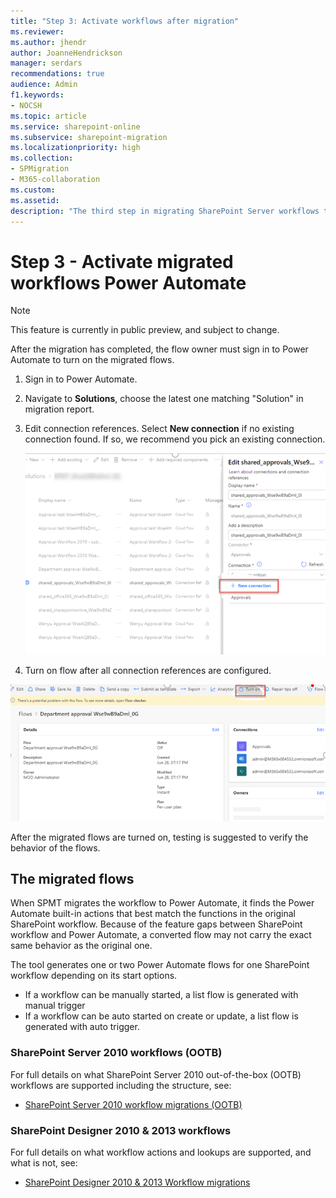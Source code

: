 ```yaml
---
title: "Step 3: Activate workflows after migration"
ms.reviewer:
ms.author: jhendr
author: JoanneHendrickson
manager: serdars
recommendations: true
audience: Admin
f1.keywords:
- NOCSH
ms.topic: article
ms.service: sharepoint-online
ms.subservice: sharepoint-migration
ms.localizationpriority: high
ms.collection:
- SPMigration
- M365-collaboration
ms.custom:
ms.assetid:
description: "The third step in migrating SharePoint Server workflows to Microsoft 365, activating the migrating flows."
---
```


# Step 3 - Activate migrated workflows Power Automate

> [!NOTE]
> This feature is currently in public preview, and subject to change.

After the migration has completed, the flow owner must sign in to Power Automate to turn on the migrated flows.

1. Sign in to Power Automate.
2. Navigate to **Solutions**, choose the latest one matching "Solution" in migration report.
3. Edit connection references. Select **New connection** if no existing connection found. If so, we recommend you pick an existing connection.

   ![Select a new workflow connection](media/spmt-workflow-automate-connection.png)

4. Turn on flow after all connection references are configured.

![Turn on workflow after connection references are configured](media/spmt-workflow-turn-on-flow-after-connection.png)

After the migrated flows are turned on, testing is suggested to verify the behavior of the flows.

## The migrated flows

When SPMT migrates the workflow to Power Automate, it finds the Power Automate built-in actions that best match the functions in the original SharePoint workflow. Because of the feature gaps between SharePoint workflow and Power Automate, a converted flow may not carry the exact same behavior as the original one.

The tool generates one or two Power Automate flows for one SharePoint workflow depending on its start options.

- If a workflow can be manually started, a list flow is generated with manual trigger
- If a workflow can be auto started on create or update, a list flow is generated with auto trigger.

###  SharePoint Server 2010 workflows (OOTB)

For full details on what SharePoint Server 2010 out-of-the-box (OOTB) workflows are supported including the structure, see:

- [SharePoint Server 2010 workflow migrations (OOTB)](spmt-workflow-migrated-flows.md) 

###  SharePoint Designer 2010 & 2013 workflows

For full details on what workflow actions and lookups are supported, and what is not, see:

- [SharePoint Designer 2010 & 2013 Workflow migrations](spmt-workflow-migratoni-spd.md)
